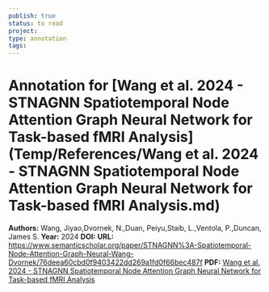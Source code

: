 ```yaml
---
publish: true
status: to read
project:
type: annotation
tags:
---
```

# Annotation for [Wang et al. 2024 - STNAGNN Spatiotemporal Node Attention Graph Neural Network for Task-based fMRI Analysis](Temp/References/Wang et al. 2024 - STNAGNN Spatiotemporal Node Attention Graph Neural Network for Task-based fMRI Analysis.md)

**Authors:** Wang, Jiyao,Dvornek, N.,Duan, Peiyu,Staib, L.,Ventola, P.,Duncan, James S.
**Year:** 2024
**DOI:** 
**URL:** https://www.semanticscholar.org/paper/STNAGNN%3A-Spatiotemporal-Node-Attention-Graph-Neural-Wang-Dvornek/76deea60cbd0f9403422dd269a1fd0f66bec487f
**PDF:** [Wang et al. 2024 - STNAGNN Spatiotemporal Node Attention Graph Neural Network for Task-based fMRI Analysis](Papers/PDFs/Wang%20et%20al.%202024%20-%20STNAGNN%20Spatiotemporal%20Node%20Attention%20Graph%20Neural%20Network%20for%20Task-based%20fMRI%20Analysis.pdf)
